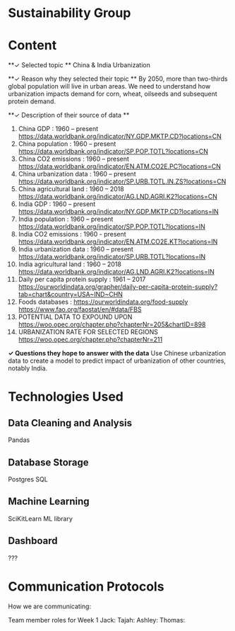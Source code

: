 # Sustainability Group 

# Content
**✓ Selected topic **
China & India Urbanization

**✓ Reason why they selected their topic **
By 2050, more than two-thirds global population will live in urban areas.  We need to understand how urbanization impacts demand for corn, wheat, oilseeds and subsequent  protein demand. 

**✓ Description of their source of data **
1.	China GDP :  1960 – present
https://data.worldbank.org/indicator/NY.GDP.MKTP.CD?locations=CN 
2.	China population :  1960 – present
https://data.worldbank.org/indicator/SP.POP.TOTL?locations=CN
3.	China CO2 emissions :  1960 – present
https://data.worldbank.org/indicator/EN.ATM.CO2E.PC?locations=CN 
4.	China urbanization data : 1960 – present 
https://data.worldbank.org/indicator/SP.URB.TOTL.IN.ZS?locations=CN
5.	China agricultural land : 1960 – 2018
https://data.worldbank.org/indicator/AG.LND.AGRI.K2?locations=CN 
6.	India GDP :  1960 – present
https://data.worldbank.org/indicator/NY.GDP.MKTP.CD?locations=IN 
7.	India population :  1960 – present
https://data.worldbank.org/indicator/SP.POP.TOTL?locations=IN 
8.	India CO2 emissions : 1960  - present  
https://data.worldbank.org/indicator/EN.ATM.CO2E.KT?locations=IN 
9.	India urbanization data : 1960 – present
https://data.worldbank.org/indicator/SP.URB.TOTL?locations=IN 
10.	India agricultural land : 1960 – 2018
https://data.worldbank.org/indicator/AG.LND.AGRI.K2?locations=IN 
11.	Daily per capita protein supply : 1961 – 2017
https://ourworldindata.org/grapher/daily-per-capita-protein-supply?tab=chart&country=USA~IND~CHN 
12.	Foods databases : 
https://ourworldindata.org/food-supply 
https://www.fao.org/faostat/en/#data/FBS 
13.	POTENTIAL DATA TO EXPOUND UPON
https://woo.opec.org/chapter.php?chapterNr=205&chartID=898
14.	URBANIZATION RATE FOR SELECTED REGIONS
https://woo.opec.org/chapter.php?chapterNr=211


**✓ Questions they hope to answer with the data**
Use Chinese urbanization data to create a model to predict impact of urbanization of other countries, notably India.     


# Technologies Used
## Data Cleaning and Analysis
Pandas 

## Database Storage
Postgres SQL

## Machine Learning
SciKitLearn ML library 

## Dashboard
???

# Communication Protocols 
How we are communicating:


Team member roles for Week 1
Jack: 
Tajah: 
Ashley: 
Thomas: 
